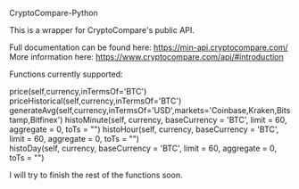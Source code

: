 CryptoCompare-Python

This is a wrapper for CryptoCompare's public API.

Full documentation can be found here: https://min-api.cryptocompare.com/                                                                    
More information here: https://www.cryptocompare.com/api/#introduction

Functions currently supported:

price(self,currency,inTermsOf='BTC')
priceHistorical(self,currency,inTermsOf='BTC')                                                                                             
generateAvg(self,currency,inTermsOf='USD',markets='Coinbase,Kraken,Bitstamp,Bitfinex')
histoMinute(self, currency, baseCurrency = 'BTC', limit = 60, aggregate = 0, toTs = "")
histoHour(self, currency, baseCurrency = 'BTC', limit = 60, aggregate = 0, toTs = "")                                                     
histoDay(self, currency, baseCurrency = 'BTC', limit = 60, aggregate = 0, toTs = "")

I will try to finish the rest of the functions soon.

